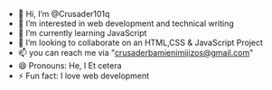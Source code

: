 - 👋 Hi, I’m @Crusader101q
- 👀 I’m interested in web development and technical writing
- 🌱 I’m currently learning JavaScript
- 💞️ I’m looking to collaborate on an HTML,CSS & JavaScript Project
- 📫 you can reach me via "crusaderbamienimijizos@gmail.com"
- 😄 Pronouns: He, I Et cetera
- ⚡ Fun fact: I love web development

<!---
Crusader101q/Crusader101q is a ✨ special ✨ repository because its `README.md` (this file) appears on your GitHub profile.
You can click the Preview link to take a look at your changes.
--->
